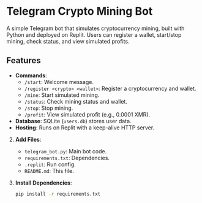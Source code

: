 # Telegram Crypto Mining Bot

A simple Telegram bot that simulates cryptocurrency mining, built with Python and deployed on Replit. Users can register a wallet, start/stop mining, check status, and view simulated profits.

## Features
- **Commands**:
  - `/start`: Welcome message.
  - `/register <crypto> <wallet>`: Register a cryptocurrency and wallet.
  - `/mine`: Start simulated mining.
  - `/status`: Check mining status and wallet.
  - `/stop`: Stop mining.
  - `/profit`: View simulated profit (e.g., 0.0001 XMR).
- **Database**: SQLite (`users.db`) stores user data.
- **Hosting**: Runs on Replit with a keep-alive HTTP server.

2. **Add Files**:
   - `telegram_bot.py`: Main bot code.
   - `requirements.txt`: Dependencies.
   - `.replit`: Run config.
   - `README.md`: This file.

3. **Install Dependencies**:
   ```bash
   pip install -r requirements.txt
